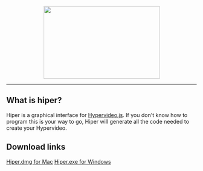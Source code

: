 <p align="center">
  <img width="307" height="192" src="https://github.com/Aleix88/Hiper/blob/main/readme-assets/hyper_header.png?raw=true">
</p>

------------

## What is hiper?
Hiper is a graphical interface for [Hypervideo.js](https://github.com/Aleix88/Hypervideos). If you don't know how to program this is your way to go, Hiper will generate all the code needed to create your Hypervideo.

## Download links

<a href="/installers/hiper.dmg" download="download">Hiper.dmg for Mac</a>
<a href="/installers/Hiper.exe" download="download">Hiper.exe for Windows</a>